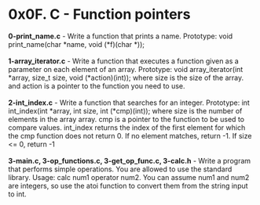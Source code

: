 # 0x0F. C - Function pointers<br/>
**0-print_name.c** - Write a function that prints a name. Prototype: void print_name(char *name, void (*f)(char *));<br/><br/>
**1-array_iterator.c** - Write a function that executes a function given as a parameter on each element of an array. Prototype: void array_iterator(int *array, size_t size, void (*action)(int)); where size is the size of the array. and action is a pointer to the function you need to use.<br/><br/>
**2-int_index.c** - Write a function that searches for an integer. Prototype: int int_index(int *array, int size, int (*cmp)(int)); where size is the number of elements in the array array. cmp is a pointer to the function to be used to compare values. int_index returns the index of the first element for which the cmp function does not return 0. If no element matches, return -1. If size <= 0, return -1<br/><br/>
**3-main.c, 3-op_functions.c, 3-get_op_func.c, 3-calc.h** - Write a program that performs simple operations. You are allowed to use the standard library. Usage: calc num1 operator num2. You can assume num1 and num2 are integers, so use the atoi function to convert them from the string input to int.<br/><br/>
